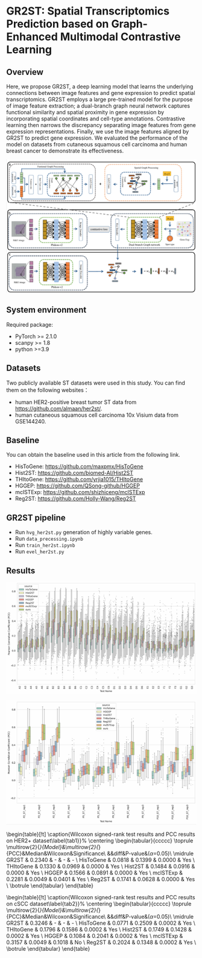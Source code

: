 # GR2ST: Spatial Transcriptomics Prediction based on Graph-Enhanced Multimodal Contrastive Learning

## Overview
Here, we propose GR2ST, a deep learning model that learns the underlying connections between image features and gene expression to predict spatial transcriptomics. GR2ST employs a large pre-trained model for the purpose of image feature extraction; a dual-branch graph neural network captures functional similarity and spatial proximity in gene expression by incorporating spatial coordinates and cell-type annotations. Contrastive learning then narrows the discrepancy separating image features from gene expression representations. Finally, we use the image features aligned by GR2ST to predict gene expression. We evaluated the performance of the model on datasets from cutaneous squamous cell carcinoma and human breast cancer to demonstrate its effectiveness.

![(Variational)](GR2ST/GR2ST/model.png)

## System environment
Required package:
- PyTorch >= 2.1.0
- scanpy >= 1.8
- python >=3.9

## Datasets
Two publicly available ST datasets were used in this study. You can find them on the following websites：
-  human HER2-positive breast tumor ST data from https://github.com/almaan/her2st/.
-  human cutaneous squamous cell carcinoma 10x Visium data from GSE144240.

## Baseline
You can obtain the baseline used in this article from the following link.
- HisToGene: https://github.com/maxpmx/HisToGene
- Hist2ST: https://github.com/biomed-AI/Hist2ST
- THItoGene: https://github.com/yrjia1015/THItoGene
- HGGEP: https://github.com/QSong-github/HGGEP
- mclSTExp: https://github.com/shizhiceng/mclSTExp
- Reg2ST: https://github.com/Holly-Wang/Reg2ST

## GR2ST pipeline

- Run `hvg_her2st.py` generation of highly variable genes.
- Run `data_precessing.ipynb` 
- Run `train_her2st.ipynb`
- Run `evel_her2st.py`

## Results
![her2st result](GR2ST/GR2ST/her2st_output.png)

![cscc result](GR2ST/GR2ST/cscc_output.png)

\begin{table}[!t]
\caption{Wilcoxon signed-rank test results and PCC results on HER2+ dataset\label{tab1}}%
\centering
\begin{tabular}{ccccc}
\toprule
\multirow{2}{*}{Model}&\multirow{2}{*}{PCC}&Median&Wilcoxon&Significance\\
&&diff&P-value&($\alpha$=0.05)\\
\midrule
GR2ST & 0.2340  & -  & - & -  \\
HisToGene & 0.0818  & 0.1399 & 0.0000 & Yes  \\
THItoGene & 0.1330  & 0.0969 & 0.0000 & Yes  \\
Hist2ST & 0.1484  & 0.0916 & 0.0000 & Yes  \\
HGGEP & 0.1566  & 0.0891 & 0.0000 & Yes  \\
mclSTExp & 0.2281  & 0.0049 & 0.0401 & Yes  \\
Reg2ST & 0.1741  & 0.0628 & 0.0000 & Yes  \\
\botrule
\end{tabular}
\end{table}

\begin{table}[!t]
\caption{Wilcoxon signed-rank test results and PCC results on cSCC dataset\label{tab2}}%
\centering
\begin{tabular}{ccccc}
\toprule
\multirow{2}{*}{Model}&\multirow{2}{*}{PCC}&Median&Wilcoxon&Significance\\
&&diff&P-value&($\alpha$=0.05)\\
\midrule
GR2ST & 0.3246  & -  & - & -  \\
HisToGene & 0.0771  & 0.2509 & 0.0002 & Yes  \\
THItoGene & 0.1796  & 0.1586 & 0.0002 & Yes  \\
Hist2ST & 0.1749  & 0.1428 & 0.0002 & Yes  \\
HGGEP & 0.1084  & 0.2041 & 0.0002 & Yes  \\
mclSTExp & 0.3157  & 0.0049 & 0.1018 & No  \\
Reg2ST & 0.2024  & 0.1348 & 0.0002 & Yes  \\
\botrule
\end{tabular}
\end{table}
</code>
</pre>
